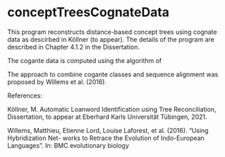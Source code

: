 # conceptTreesCognateData

This program reconstructs distance-based concept trees using cognate data as descirbed in Köllner (to appear).
The details of the program are described in Chapter 4.1.2 in the Dissertation.

The cogante data is computed using the algorithm of 

The approach to combine cogante classes and sequence alignment was proposed by Willems et al. (2016).



References:

Köllner, M. Automatic Loanword Identification using Tree Reconciliation, Dissertation, to appear at Eberhard Karls Universität Tübingen, 2021.

Willems, Matthieu, Etienne Lord, Louise Laforest, et al. (2016). “Using Hybridization Net- works to Retrace the Evolution of Indo-European Languages”. In: BMC evolutionary biology
